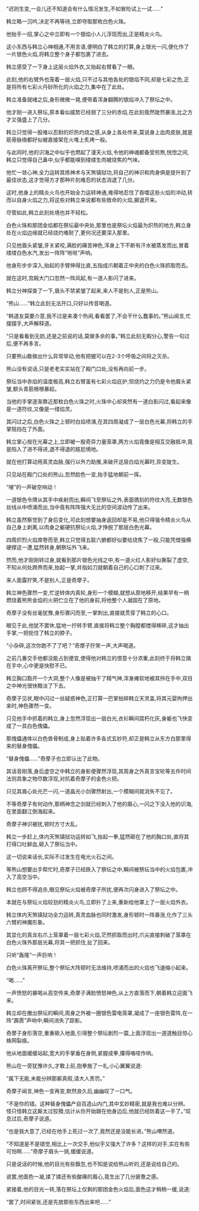 
“迟则生变,一会儿还不知道会有什么情况发生,不如冒险试上一试……”

韩立略一沉吟,决定不再等待,立即夺取那枚白色火珠。

他抬手一招,掌心之中立即有一个银焰小人儿浮现而出,正是精炎火鸟。

这小东西与韩立心神相通,不用言语,便明白了韩立的打算,身上银光一闪,便化作了一片银色火焰,将韩立整个身子都包裹了进去。

韩立感受了一下身上这层火焰外衣,又抬起右臂看了一眼。

此刻,他的右臂外也笼着一层火焰,只不过与其他各处的银焰不同,却是七彩之色,正是将所有七彩火丹砂所化的火焰之力,集中在了此处。

韩立准备就绪之后,身形微微一晃,便带着浑身翻腾的银焰冲入了祭坛之中。

他才刚一进入祭坛,原本看似威势已经弱了三分的赤焰,在此刻竟然陡然暴涨,比之方才又强盛上了几分。

韩立只觉得一股难以忍耐的炽热灼烧之感,从身上各处传来,莫说身上血肉皮肤,就是筋骨脉络都好似被直接架在火堆上炙烤一般。

与此同时,他的识海之中似乎也燃起了漫天火焰,令他的神魂都备受煎熬,恍惚之间,韩立只觉得自己鼻中,似乎都能嗅到缕缕生肉被烧焦的气味。

他忙一敛心神,全力运转其炼神术与天煞镇狱功,将自己的神识和肉身俱是提升到了最佳状态,这才觉得方才那种片刻难忍的状态消退了几分。

这时,他身上的精炎火鸟也开始全力运转神通,难得地忍住了吞噬这些火焰的冲动,转而以自身火焰之力,将这些对韩立来说都有些致命的火焰,摒退开来。

尽管如此,韩立此刻处境也并不轻松。

白色火珠和那团金焰都在祭坛最中央处,那里也是祭坛火焰最为炽热的地方,韩立身处在火焰边缘就已经烧灼难耐了,更何况还要深入那里。

只见他眉头紧皱,牙关紧咬,满脸的痛苦神色,浑身上下不断有汗水被蒸发而出,冒着缕缕白色水汽,发出一阵阵“咝咝”声响。

他身形步步深入,抬起的手臂伸得比直,五指成爪朝着正中央的白色火珠抓取而去。

就在这时,宫殿大门口忽然一阵风起,有一道人影闪了进来。

韩立分神探查了一下,眉头不禁紧皱了起来,来人不是别人,正是熊山。

“熊山……”韩立此刻无法开口,只好以传音喝道。

“韩道友莫要介意,我不过是来凑个热闹,看看罢了,不会干什么蠢事的。”熊山闻言,忙摆摆手,大声解释道。

“只是看看到无妨,还是之前说的话,莫做多余的事。”韩立此刻无暇分心,警告一句过后,便不再多言。

只要熊山敢做出什么异常举动,他有把握可以在2-3个呼吸之间将之灭杀。

熊山没有说话,只是老老实实站在了殿门口处,没有再向前一步。

祭坛当中赤焰的温度极高,韩立右臂虽有七彩火焰庇护,但烧灼之力仍是令他眉头紧皱,额头青筋根根暴起。

当他的手掌逐渐靠近那枚白色火珠之时,火珠中心却突然有一道白影闪过,看起来像是一道符纹,又像是一缕焰灵。

其闪过之后,白色火珠之上顿时白焰喷涌,在其四周凝成了一层白色光幕,将韩立的手掌阻挡在了外面。

韩立掌心按在光幕之上,立即被一股奇异力量笼罩,两方火焰竟像是相互交融抵冲,竟是陷入了进不得进,退不得退的尴尬境地。

就在他打算动用真灵血脉,强行以外力助推,来破开这层白焰光幕时,异变陡生。

只见站在殿门口处的熊山,忽然脸色一变,抬手猛地朝前一挥。

“嗖”的一声破空响动！

一道银色令牌从其手中疾射而出,瞬间飞至祭坛之外,表面镌刻的符纹大亮,无数银色丝线从中喷涌而出,当中竟有阵阵强大无比的空间波动传了出来。

韩立虽然察觉到了身后变化,可此刻想要抽身返回却是不易,他只得强令精炎火鸟从自己身上剥离,以肉身之躯硬抗祭坛火焰,才挣脱了那层白色光幕。

四周炽烈火焰席卷而至,韩立只觉得五脏六腑都好似要给烧焦了一般,只能凭借强横硬撑这一遭,猛然转身,朝祭坛外飞来。

然而,他才刚刚转过身,就看到那片银色光线之中,有一道火红人影好似撕裂了虚空,不知从何处跨界而来,抬起一掌,并指如刀就朝着自己的心口刺了过来。

来人面露狞笑,不是别人,正是奇摩子。

韩立神色骤然一变,忙逆转体内真轮,身形一个模糊,就想从原地移开,结果早有一柄燃烧着熊熊金焰的火把伫立在了他的身前,将他整个人凝固在了原地。

奇摩子没有丝毫犹豫,身形骤闪而至,一掌刺出,直接就贯穿了韩立的心口。

眼见于此,他犹不罢休,猛地一拧转手臂,直接将韩立整个胸膛都搅得稀碎,这才抽出手掌,一把扼住了韩立的脖子。

“小杂碎,这次你跑不了了吧？”奇摩子狞笑一声,大声喝道。

之前几番交手他都没能占到便宜,使得他对韩立的恨意十分浓重,此刻终于将韩立擒在手中,心中更是快慰不已。

韩立胸口豁开一个大洞,整个人像是被抽干了精气神,浑身瘫软地被其拎在手中,双目之中神光很快黯淡了下去。

奇摩子见状,眼中闪过一丝疑惑神色,正打算一巴掌拍碎韩立天灵盖,将其元婴拘押出来时,神色骤然一变。

只见他手中抓着的韩立,身上忽然浮现出一层白光,衣衫瞬间腐朽化灰,身躯也飞快变成了一具白色傀儡。

那傀儡通体以白色兽骨制成,身上贴着许多各式玄妙符,却正是韩立从东方白那里得来的替身傀儡。

“替身傀儡……”奇摩子也立即认出了此物。

其话音刚落,身后虚空之中韩立的身影便骤然浮现,其周身之外真言宝轮等五件时间法则具象之物尽数浮现,对抗着奇摩子的金色火把。

只见其眉心处光芒一闪,一道晶光小剑骤然射出,一个模糊间就消失不见了。

不等奇摩子有何动作,那柄神念之剑就已经刺入了他的眉心,一闪之下没入他的识海,在里面翻江倒海起来。

奇摩子神识被扰,顿时方寸大乱。

韩立一步赶上,体内天煞镇狱功运转如飞,抬起一拳,猛然砸在了他的胸口处,直将其打得口吐鲜血,砸入了祭坛当中。

这一切说来话长,实际不过发生在电光火石之间。

等熊山想要出手帮忙时,奇摩子已经跌入了祭坛之中,瞬间被祭坛当中的火焰包裹,冲入了高空当中。

韩立也顾不得追杀,眼见祭坛火焰被奇摩子所扰,便再次闪身进入了祭坛之中。

本就在与祭坛火焰较劲的精炎火鸟,立即扑了上来,重新给他罩上了一层火焰外衣。

韩立体内天煞镇狱功全力运转,真灵血脉也同时激发,身形顿时一阵暴涨,化作了三头六臂的神魔形象。

其显化的真龙右爪上笼罩着一层七彩火焰,茫然抓取而出时,爪尖直接刺破了笼罩在白色火珠外那层光幕,将其一把抓住,扯了回来。

只听“轰隆”一声巨响！

白色火珠离开祭坛,整个祭坛大阵顿时无法维持,喷涌而出的火焰也飞速缩小起来。

“喝……”

一声愤怒的暴喝从高空传来,奇摩子满脸愤怒神色,从上方直落而下,朝着韩立迎面飞来。

韩立却在撤出祭坛的瞬间,周身之外被一圈银色雷电笼罩,凝成了一座银色雷阵,在一阵“霹雳”声响中,瞬间消失了踪影。

奇摩子身形落空,重重砸入地面,引得整个祭坛剧烈一震,上面浮现出一道道触目惊心蛛网裂痕。

他从地面缓缓站起,宽大的手掌垂在身侧,紧握成拳,攥得咯吱作响。

熊山在一旁犹豫许久,才敢上前,抱拳施了一礼,小心翼翼说道:

“属下无能,未能分辨那厮真假,请大人责罚。”

奇摩子闻言,神色一变再变,默然良久后,幽幽叹了一口气。

“不是你的错。这种替身傀儡产自百造山内门,其中玄妙精密,就是我也难以分辨。怪只怪韩立这厮太过狡猾,估计从你开始跟在他身边后,他就已经防着这一手了。”叹息过后,奇摩子说道。

“也是我大意了,已经在他手上死过一次了,竟然还是没能长进。”熊山喟然道。

“不知道是不是错觉,相比上一次交手,他似乎又强大了许多？这样的对手,实在有些可怕啊……”奇摩子眉头一挑,缓缓说道。

只是说话的时候,他的目光有些飘忽,也不知是说给熊山听的,还是说给自己的。

说罢,他面色一凝,揉了揉还有些酸痛的眉心,竟生出了几分疲惫之感。

紧接着,他的目光一转,落在祭坛上仅剩的那团金色火焰后,面色这才稍稍一缓,说道:

“罢了,时间紧张,还是先放那些东西出来吧……”